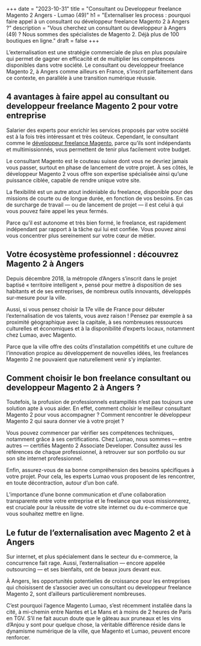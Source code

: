 +++
date = "2023-10-31"
title = "Consultant ou Developpeur freelance Magento 2 Angers - Lumao (49)"
h1 = "Externaliser les process : pourquoi faire appel à un consultant ou développeur freelance Magento 2 à Angers ?"
description = "Vous cherchez un consultant ou developpeur à Angers (49) ? Nous sommes des spécialistes de Magento 2. Déjà plus de 100 boutiques en ligne."
draft = false
+++

L’externalisation est une stratégie commerciale de plus en plus populaire qui permet de gagner en efficacité et de multiplier les compétences disponibles dans votre société. Le consultant ou developpeur freelance Magento 2, à Angers comme ailleurs en France, s’inscrit parfaitement dans ce contexte, en parallèle à une transition numérique réussie.

## 4 avantages à faire appel au consultant ou developpeur freelance Magento 2 pour votre entreprise

Salarier des experts pour enrichir les services proposés par votre société est à la fois très intéressant et très coûteux. Cependant, le consultant comme le [développeur freelance Magento](/ecommerce/cms/magento/freelance/), parce qu’ils sont indépendants et multimissionnés, vous permettent de tenir plus facilement votre budget.

Le consultant Magento est le couteau suisse dont vous ne devriez jamais vous passer, surtout en phase de lancement de votre projet. À ses côtés, le développeur Magento 2 vous offre son expertise spécialisée ainsi qu’une puissance ciblée, capable de rendre unique votre site.

La flexibilité est un autre atout indéniable du freelance, disponible pour des missions de courte ou de longue durée, en fonction de vos besoins. En cas de surcharge de travail — ou de lancement de projet — il est celui à qui vous pouvez faire appel les yeux fermés.

Parce qu’il est autonome et très bien formé, le freelance, est rapidement indépendant par rapport à la tâche qui lui est confiée. Vous pouvez ainsi vous concentrer plus sereinement sur votre cœur de métier.

## Votre écosystème professionnel : découvrez Magento 2 à Angers

Depuis décembre 2018, la métropole d’Angers s’inscrit dans le projet baptisé « territoire intelligent », pensé pour mettre à disposition de ses habitants et de ses entreprises, de nombreux outils innovants, développés sur-mesure pour la ville.

Aussi, si vous pensez choisir la 17e ville de France pour débuter l’externalisation de vos talents, vous avez raison ! Pensez par exemple à sa proximité géographique avec la capitale, à ses nombreuses ressources culturelles et économiques et à la disponibilité d’experts locaux, notamment chez Lumao, avec Magento.

Parce que la ville offre des coûts d’installation compétitifs et une culture de l’innovation propice au développement de nouvelles idées, les freelances Magento 2 ne pouvaient que naturellement venir s’y implanter.

## Comment choisir le bon freelance consultant ou developpeur Magento 2 à Angers ?

Toutefois, la profusion de professionnels estampillés n’est pas toujours une solution apte à vous aider. En effet, comment choisir le meilleur consultant Magento 2 pour vous accompagner ? Comment rencontrer le développeur Magento 2 qui saura donner vie à votre projet ?

Vous pouvez commencer par vérifier ses compétences techniques, notamment grâce à ses certifications. Chez Lumao, nous sommes — entre autres — certifiés Magento 2 Associate Developer. Consultez aussi les références de chaque professionnel, à retrouver sur son portfolio ou sur son site internet professionnel.

Enfin, assurez-vous de sa bonne compréhension des besoins spécifiques à votre projet. Pour cela, les experts Lumao vous proposent de les rencontrer, en toute décontraction, autour d’un bon café.

L’importance d’une bonne communication et d’une collaboration transparente entre votre entreprise et le freelance que vous missionnerez, est cruciale pour la réussite de votre site internet ou du e-commerce que vous souhaitez mettre en ligne.

## Le futur de l’externalisation avec Magento 2 et à Angers

Sur internet, et plus spécialement dans le secteur du e-commerce, la concurrence fait rage. Aussi, l’externalisation — encore appelée outsourcing — et ses bienfaits, ont de beaux jours devant eux.

À Angers, les opportunités potentielles de croissance pour les entreprises qui choisissent de s’associer avec un consultant ou developpeur freelance Magento 2, sont d’ailleurs particulièrement nombreuses.

C’est pourquoi l’agence Magento Lumao, s’est récemment installée dans la cité, à mi-chemin entre Nantes et Le Mans et à moins de 2 heures de Paris en TGV. S’il ne fait aucun doute que le gâteau aux pruneaux et les vins d’Anjou y sont pour quelque chose, la véritable différence réside dans le dynamisme numérique de la ville, que Magento et Lumao, peuvent encore renforcer.
